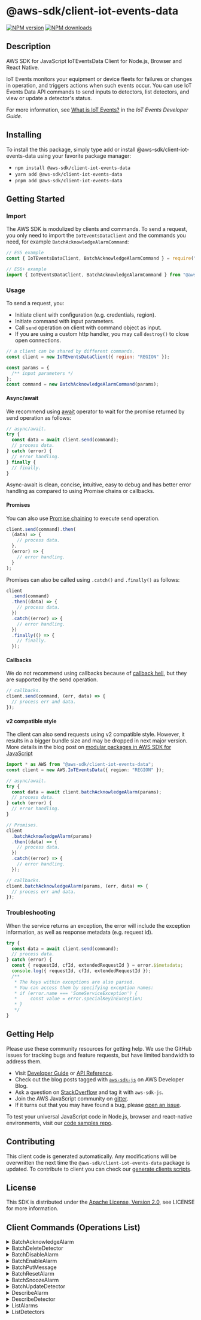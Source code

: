 <!-- generated file, do not edit directly -->

# @aws-sdk/client-iot-events-data

[![NPM version](https://img.shields.io/npm/v/@aws-sdk/client-iot-events-data/latest.svg)](https://www.npmjs.com/package/@aws-sdk/client-iot-events-data)
[![NPM downloads](https://img.shields.io/npm/dm/@aws-sdk/client-iot-events-data.svg)](https://www.npmjs.com/package/@aws-sdk/client-iot-events-data)

## Description

AWS SDK for JavaScript IoTEventsData Client for Node.js, Browser and React Native.

<p>IoT Events monitors your equipment or device fleets for failures or changes in operation, and
triggers actions when such events occur. You can use IoT Events Data API commands to send inputs to
detectors, list detectors, and view or update a detector's status.</p>
<p> For more information, see <a href="https://docs.aws.amazon.com/iotevents/latest/developerguide/what-is-iotevents.html">What is IoT Events?</a> in the
<i>IoT Events Developer Guide</i>.</p>

## Installing

To install the this package, simply type add or install @aws-sdk/client-iot-events-data
using your favorite package manager:

- `npm install @aws-sdk/client-iot-events-data`
- `yarn add @aws-sdk/client-iot-events-data`
- `pnpm add @aws-sdk/client-iot-events-data`

## Getting Started

### Import

The AWS SDK is modulized by clients and commands.
To send a request, you only need to import the `IoTEventsDataClient` and
the commands you need, for example `BatchAcknowledgeAlarmCommand`:

```js
// ES5 example
const { IoTEventsDataClient, BatchAcknowledgeAlarmCommand } = require("@aws-sdk/client-iot-events-data");
```

```ts
// ES6+ example
import { IoTEventsDataClient, BatchAcknowledgeAlarmCommand } from "@aws-sdk/client-iot-events-data";
```

### Usage

To send a request, you:

- Initiate client with configuration (e.g. credentials, region).
- Initiate command with input parameters.
- Call `send` operation on client with command object as input.
- If you are using a custom http handler, you may call `destroy()` to close open connections.

```js
// a client can be shared by different commands.
const client = new IoTEventsDataClient({ region: "REGION" });

const params = {
  /** input parameters */
};
const command = new BatchAcknowledgeAlarmCommand(params);
```

#### Async/await

We recommend using [await](https://developer.mozilla.org/en-US/docs/Web/JavaScript/Reference/Operators/await)
operator to wait for the promise returned by send operation as follows:

```js
// async/await.
try {
  const data = await client.send(command);
  // process data.
} catch (error) {
  // error handling.
} finally {
  // finally.
}
```

Async-await is clean, concise, intuitive, easy to debug and has better error handling
as compared to using Promise chains or callbacks.

#### Promises

You can also use [Promise chaining](https://developer.mozilla.org/en-US/docs/Web/JavaScript/Guide/Using_promises#chaining)
to execute send operation.

```js
client.send(command).then(
  (data) => {
    // process data.
  },
  (error) => {
    // error handling.
  }
);
```

Promises can also be called using `.catch()` and `.finally()` as follows:

```js
client
  .send(command)
  .then((data) => {
    // process data.
  })
  .catch((error) => {
    // error handling.
  })
  .finally(() => {
    // finally.
  });
```

#### Callbacks

We do not recommend using callbacks because of [callback hell](http://callbackhell.com/),
but they are supported by the send operation.

```js
// callbacks.
client.send(command, (err, data) => {
  // process err and data.
});
```

#### v2 compatible style

The client can also send requests using v2 compatible style.
However, it results in a bigger bundle size and may be dropped in next major version. More details in the blog post
on [modular packages in AWS SDK for JavaScript](https://aws.amazon.com/blogs/developer/modular-packages-in-aws-sdk-for-javascript/)

```ts
import * as AWS from "@aws-sdk/client-iot-events-data";
const client = new AWS.IoTEventsData({ region: "REGION" });

// async/await.
try {
  const data = await client.batchAcknowledgeAlarm(params);
  // process data.
} catch (error) {
  // error handling.
}

// Promises.
client
  .batchAcknowledgeAlarm(params)
  .then((data) => {
    // process data.
  })
  .catch((error) => {
    // error handling.
  });

// callbacks.
client.batchAcknowledgeAlarm(params, (err, data) => {
  // process err and data.
});
```

### Troubleshooting

When the service returns an exception, the error will include the exception information,
as well as response metadata (e.g. request id).

```js
try {
  const data = await client.send(command);
  // process data.
} catch (error) {
  const { requestId, cfId, extendedRequestId } = error.$$metadata;
  console.log({ requestId, cfId, extendedRequestId });
  /**
   * The keys within exceptions are also parsed.
   * You can access them by specifying exception names:
   * if (error.name === 'SomeServiceException') {
   *     const value = error.specialKeyInException;
   * }
   */
}
```

## Getting Help

Please use these community resources for getting help.
We use the GitHub issues for tracking bugs and feature requests, but have limited bandwidth to address them.

- Visit [Developer Guide](https://docs.aws.amazon.com/sdk-for-javascript/v3/developer-guide/welcome.html)
  or [API Reference](https://docs.aws.amazon.com/AWSJavaScriptSDK/v3/latest/index.html).
- Check out the blog posts tagged with [`aws-sdk-js`](https://aws.amazon.com/blogs/developer/tag/aws-sdk-js/)
  on AWS Developer Blog.
- Ask a question on [StackOverflow](https://stackoverflow.com/questions/tagged/aws-sdk-js) and tag it with `aws-sdk-js`.
- Join the AWS JavaScript community on [gitter](https://gitter.im/aws/aws-sdk-js-v3).
- If it turns out that you may have found a bug, please [open an issue](https://github.com/aws/aws-sdk-js-v3/issues/new/choose).

To test your universal JavaScript code in Node.js, browser and react-native environments,
visit our [code samples repo](https://github.com/aws-samples/aws-sdk-js-tests).

## Contributing

This client code is generated automatically. Any modifications will be overwritten the next time the `@aws-sdk/client-iot-events-data` package is updated.
To contribute to client you can check our [generate clients scripts](https://github.com/aws/aws-sdk-js-v3/tree/main/scripts/generate-clients).

## License

This SDK is distributed under the
[Apache License, Version 2.0](http://www.apache.org/licenses/LICENSE-2.0),
see LICENSE for more information.

## Client Commands (Operations List)

<details>
<summary>
BatchAcknowledgeAlarm
</summary>

[Command API Reference](https://docs.aws.amazon.com/AWSJavaScriptSDK/v3/latest/clients/client-iot-events-data/classes/batchacknowledgealarmcommand.html) / [Input](https://docs.aws.amazon.com/AWSJavaScriptSDK/v3/latest/clients/client-iot-events-data/interfaces/batchacknowledgealarmcommandinput.html) / [Output](https://docs.aws.amazon.com/AWSJavaScriptSDK/v3/latest/clients/client-iot-events-data/interfaces/batchacknowledgealarmcommandoutput.html)

</details>
<details>
<summary>
BatchDeleteDetector
</summary>

[Command API Reference](https://docs.aws.amazon.com/AWSJavaScriptSDK/v3/latest/clients/client-iot-events-data/classes/batchdeletedetectorcommand.html) / [Input](https://docs.aws.amazon.com/AWSJavaScriptSDK/v3/latest/clients/client-iot-events-data/interfaces/batchdeletedetectorcommandinput.html) / [Output](https://docs.aws.amazon.com/AWSJavaScriptSDK/v3/latest/clients/client-iot-events-data/interfaces/batchdeletedetectorcommandoutput.html)

</details>
<details>
<summary>
BatchDisableAlarm
</summary>

[Command API Reference](https://docs.aws.amazon.com/AWSJavaScriptSDK/v3/latest/clients/client-iot-events-data/classes/batchdisablealarmcommand.html) / [Input](https://docs.aws.amazon.com/AWSJavaScriptSDK/v3/latest/clients/client-iot-events-data/interfaces/batchdisablealarmcommandinput.html) / [Output](https://docs.aws.amazon.com/AWSJavaScriptSDK/v3/latest/clients/client-iot-events-data/interfaces/batchdisablealarmcommandoutput.html)

</details>
<details>
<summary>
BatchEnableAlarm
</summary>

[Command API Reference](https://docs.aws.amazon.com/AWSJavaScriptSDK/v3/latest/clients/client-iot-events-data/classes/batchenablealarmcommand.html) / [Input](https://docs.aws.amazon.com/AWSJavaScriptSDK/v3/latest/clients/client-iot-events-data/interfaces/batchenablealarmcommandinput.html) / [Output](https://docs.aws.amazon.com/AWSJavaScriptSDK/v3/latest/clients/client-iot-events-data/interfaces/batchenablealarmcommandoutput.html)

</details>
<details>
<summary>
BatchPutMessage
</summary>

[Command API Reference](https://docs.aws.amazon.com/AWSJavaScriptSDK/v3/latest/clients/client-iot-events-data/classes/batchputmessagecommand.html) / [Input](https://docs.aws.amazon.com/AWSJavaScriptSDK/v3/latest/clients/client-iot-events-data/interfaces/batchputmessagecommandinput.html) / [Output](https://docs.aws.amazon.com/AWSJavaScriptSDK/v3/latest/clients/client-iot-events-data/interfaces/batchputmessagecommandoutput.html)

</details>
<details>
<summary>
BatchResetAlarm
</summary>

[Command API Reference](https://docs.aws.amazon.com/AWSJavaScriptSDK/v3/latest/clients/client-iot-events-data/classes/batchresetalarmcommand.html) / [Input](https://docs.aws.amazon.com/AWSJavaScriptSDK/v3/latest/clients/client-iot-events-data/interfaces/batchresetalarmcommandinput.html) / [Output](https://docs.aws.amazon.com/AWSJavaScriptSDK/v3/latest/clients/client-iot-events-data/interfaces/batchresetalarmcommandoutput.html)

</details>
<details>
<summary>
BatchSnoozeAlarm
</summary>

[Command API Reference](https://docs.aws.amazon.com/AWSJavaScriptSDK/v3/latest/clients/client-iot-events-data/classes/batchsnoozealarmcommand.html) / [Input](https://docs.aws.amazon.com/AWSJavaScriptSDK/v3/latest/clients/client-iot-events-data/interfaces/batchsnoozealarmcommandinput.html) / [Output](https://docs.aws.amazon.com/AWSJavaScriptSDK/v3/latest/clients/client-iot-events-data/interfaces/batchsnoozealarmcommandoutput.html)

</details>
<details>
<summary>
BatchUpdateDetector
</summary>

[Command API Reference](https://docs.aws.amazon.com/AWSJavaScriptSDK/v3/latest/clients/client-iot-events-data/classes/batchupdatedetectorcommand.html) / [Input](https://docs.aws.amazon.com/AWSJavaScriptSDK/v3/latest/clients/client-iot-events-data/interfaces/batchupdatedetectorcommandinput.html) / [Output](https://docs.aws.amazon.com/AWSJavaScriptSDK/v3/latest/clients/client-iot-events-data/interfaces/batchupdatedetectorcommandoutput.html)

</details>
<details>
<summary>
DescribeAlarm
</summary>

[Command API Reference](https://docs.aws.amazon.com/AWSJavaScriptSDK/v3/latest/clients/client-iot-events-data/classes/describealarmcommand.html) / [Input](https://docs.aws.amazon.com/AWSJavaScriptSDK/v3/latest/clients/client-iot-events-data/interfaces/describealarmcommandinput.html) / [Output](https://docs.aws.amazon.com/AWSJavaScriptSDK/v3/latest/clients/client-iot-events-data/interfaces/describealarmcommandoutput.html)

</details>
<details>
<summary>
DescribeDetector
</summary>

[Command API Reference](https://docs.aws.amazon.com/AWSJavaScriptSDK/v3/latest/clients/client-iot-events-data/classes/describedetectorcommand.html) / [Input](https://docs.aws.amazon.com/AWSJavaScriptSDK/v3/latest/clients/client-iot-events-data/interfaces/describedetectorcommandinput.html) / [Output](https://docs.aws.amazon.com/AWSJavaScriptSDK/v3/latest/clients/client-iot-events-data/interfaces/describedetectorcommandoutput.html)

</details>
<details>
<summary>
ListAlarms
</summary>

[Command API Reference](https://docs.aws.amazon.com/AWSJavaScriptSDK/v3/latest/clients/client-iot-events-data/classes/listalarmscommand.html) / [Input](https://docs.aws.amazon.com/AWSJavaScriptSDK/v3/latest/clients/client-iot-events-data/interfaces/listalarmscommandinput.html) / [Output](https://docs.aws.amazon.com/AWSJavaScriptSDK/v3/latest/clients/client-iot-events-data/interfaces/listalarmscommandoutput.html)

</details>
<details>
<summary>
ListDetectors
</summary>

[Command API Reference](https://docs.aws.amazon.com/AWSJavaScriptSDK/v3/latest/clients/client-iot-events-data/classes/listdetectorscommand.html) / [Input](https://docs.aws.amazon.com/AWSJavaScriptSDK/v3/latest/clients/client-iot-events-data/interfaces/listdetectorscommandinput.html) / [Output](https://docs.aws.amazon.com/AWSJavaScriptSDK/v3/latest/clients/client-iot-events-data/interfaces/listdetectorscommandoutput.html)

</details>
